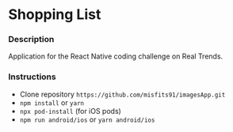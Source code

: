 # Shopping List

### Description
Application for the React Native coding challenge on Real Trends.

### Instructions
- Clone repository `https://github.com/misfits91/imagesApp.git`
- `npm install` or `yarn`
- `npx pod-install` (for iOS pods)
- `npm run android/ios` or `yarn android/ios`
